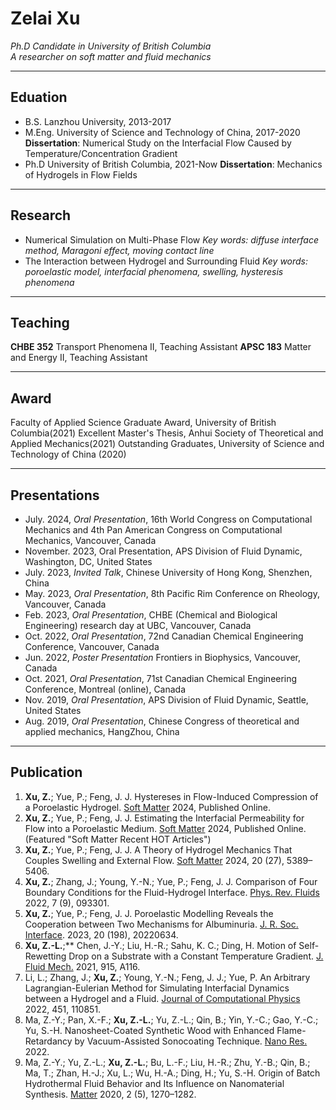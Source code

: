 # Zelai Xu 
*Ph.D Candidate in University of British Columbia*\
*A researcher on soft matter and fluid mechanics*

---

## Eduation 
- B.S. Lanzhou University, 2013-2017
- M.Eng. University of Science and Technology of China, 2017-2020
  **Dissertation**: Numerical Study on the Interfacial Flow Caused by Temperature/Concentration Gradient
- Ph.D University of British Columbia, 2021-Now
  **Dissertation**: Mechanics of Hydrogels in Flow Fields

----
## Research 
- Numerical Simulation on Multi-Phase Flow 
 *Key words: diffuse interface method, Maragoni effect, moving contact line*
- The Interaction between Hydrogel and Surrounding Fluid
  *Key words: poroelastic model, interfacial phenomena, swelling, hysteresis phenomena*
---
## Teaching
**CHBE 352** Transport Phenomena II, Teaching Assistant
**APSC 183** Matter and Energy II, Teaching Assistant

---
## Award
Faculty of Applied Science Graduate Award, University of British Columbia(2021)
Excellent Master's Thesis, Anhui Society of Theoretical and Applied Mechanics(2021)
Outstanding Graduates, University of Science and Technology of China (2020)

---

## Presentations 

- July. 2024, *Oral Presentation*, 16th World Congress on Computational Mechanics and 4th Pan American Congress on Computational Mechanics, Vancouver, Canada
- November. 2023, Oral Presentation, APS Division of Fluid Dynamic, Washington, DC, United States
- July. 2023, *Invited Talk*, Chinese University of Hong Kong, Shenzhen, China
- May. 2023, *Oral Presentation*, 8th Pacific Rim Conference on Rheology, Vancouver, Canada 
- Feb. 2023, *Oral Presentation*, CHBE (Chemical and Biological Engineering) research day at UBC, Vancouver, Canada
- Oct. 2022, *Oral Presentation*, 72nd Canadian Chemical Engineering Conference, Vancouver, Canada
- Jun. 2022, *Poster Presentation* Frontiers in Biophysics, Vancouver, Canada
- Oct. 2021, *Oral Presentation*, 71st Canadian Chemical Engineering Conference, Montreal (online), Canada
- Nov. 2019, *Oral Presentation*, APS Division of Fluid Dynamic, Seattle, United States
- Aug. 2019, *Oral Presentation*, Chinese Congress of theoretical and applied mechanics, HangZhou, China
  
---

## Publication
1. **Xu, Z.**; Yue, P.; Feng, J. J. Hystereses in Flow-Induced Compression of a Poroelastic Hydrogel. [Soft Matter](https://doi.org/10.1039/D4SM00678J) 2024,  Published Online. 
2. **Xu, Z.**; Yue, P.; Feng, J. J. Estimating the Interfacial Permeability for Flow into a Poroelastic Medium. [Soft Matter](https://doi.org/10.1039/D4SM00476K) 2024, Published Online. (Featured "Soft Matter Recent HOT Articles")
3. **Xu, Z.**; Yue, P.; Feng, J. J. A Theory of Hydrogel Mechanics That Couples Swelling and External Flow. [Soft Matter](https://doi.org/10.1039/D4SM00424H) 2024, 20 (27), 5389–5406.
4. **Xu, Z.**; Zhang, J.; Young, Y.-N.; Yue, P.; Feng, J. J. Comparison of Four Boundary Conditions for the Fluid-Hydrogel Interface. [Phys. Rev. Fluids](https://doi.org/10.1103/PhysRevFluids.7.093301) 2022, 7 (9), 093301.
5. **Xu, Z.**; Yue, P.; Feng, J. J. Poroelastic Modelling Reveals the Cooperation between Two Mechanisms for Albuminuria. [J. R. Soc. Interface](https://doi.org/10.1098/rsif.2022.0634). 2023, 20 (198), 20220634.
6. **Xu, Z.-L.**;** Chen, J.-Y.; Liu, H.-R.; Sahu, K. C.; Ding, H. Motion of Self-Rewetting Drop on a Substrate with a Constant Temperature Gradient. [J. Fluid Mech.](https://doi.org/10.1017/jfm.2021.130) 2021, 915, A116.
7. Li, L.; Zhang, J.; **Xu, Z.**; Young, Y.-N.; Feng, J. J.; Yue, P. An Arbitrary Lagrangian-Eulerian Method for Simulating Interfacial Dynamics between a Hydrogel and a Fluid. [Journal of Computational Physics](https://doi.org/10.1016/j.jcp.2021.110851) 2022, 451, 110851.
8. Ma, Z.-Y.; Pan, X.-F.; **Xu, Z.-L.**; Yu, Z.-L.; Qin, B.; Yin, Y.-C.; Gao, Y.-C.; Yu, S.-H. Nanosheet-Coated Synthetic Wood with Enhanced Flame-Retardancy by Vacuum-Assisted Sonocoating Technique. [Nano Res.](https://doi.org/10.1007/s12274-022-4407-2) 2022.
9. Ma, Z.-Y.; Yu, Z.-L.; **Xu, Z.-L.**; Bu, L.-F.; Liu, H.-R.; Zhu, Y.-B.; Qin, B.; Ma, T.; Zhan, H.-J.; Xu, L.; Wu, H.-A.; Ding, H.; Yu, S.-H. Origin of Batch Hydrothermal Fluid Behavior and Its Influence on Nanomaterial Synthesis. [Matter](https://doi.org/10.1016/j.matt.2020.02.015) 2020, 2 (5), 1270–1282.